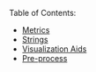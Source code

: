 Table of Contents:
* [Metrics](metrics.md)
* [Strings](strings.md)
* [Visualization Aids](visualization_aids.md)
* [Pre-process](preprocess.md)